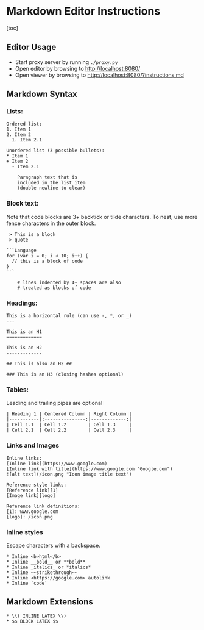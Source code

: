 # Markdown Editor Instructions #

[toc]

## Editor Usage ##

- Start proxy server by running `./proxy.py`
- Open editor by browsing to <http://localhost:8080/>
- Open viewer by browsing to <http://localhost:8080/?instructions.md>

## Markdown Syntax ##

### Lists: ###

```NoLanguage
Ordered list:
1. Item 1
2. Item 2
  1. Item 2.1

Unordered list (3 possible bullets):
* Item 1
+ Item 2
  - Item 2.1

    Paragraph text that is
    included in the list item
    (double newline to clear)
```

### Block text: ###

Note that code blocks are 3+ backtick or tilde characters.  To nest, use more
fence characters in the outer block.

````NoLanguage
 > This is a block
 > quote

```Language
for (var i = 0; i < 10; i++) {
  // this is a block of code
}
```

    # lines indented by 4+ spaces are also
    # treated as blocks of code

````

### Headings: ###

```NoLanguage
This is a horizontal rule (can use -, *, or _)
---

This is an H1
=============

This is an H2
-------------

## This is also an H2 ##

### This is an H3 (closing hashes optional)
```

### Tables: ###

Leading and trailing pipes are optional

```NoLanguage
| Heading 1 | Centered Column | Right Column |
|-----------|:---------------:|-------------:|
| Cell 1.1  | Cell 1.2        | Cell 1.3     |
| Cell 2.1  | Cell 2.2        | Cell 2.3     |
```

### Links and Images ###

```NoLanguage
Inline links:
[Inline link](https://www.google.com)
[Inline link with title](https://www.google.com "Google.com")
![alt text](/icon.png "Icon image title text")

Reference-style links:
[Reference link][1]
[Image link][logo]

Reference link definitions:
[1]: www.google.com
[logo]: /icon.png
```

### Inline styles ###

Escape characters with a backspace.

```NoLanguage
* Inline <b>html</b>
* Inline __bold__ or **bold**
* Inline _italics_ or *italics*
* Inline ~~strikethrough~~
* Inline <https://google.com> autolink
* Inline `code`
```

## Markdown Extensions ##

```NoLanguage
* \\( INLINE LATEX \\)
* $$ BLOCK LATEX $$
```
